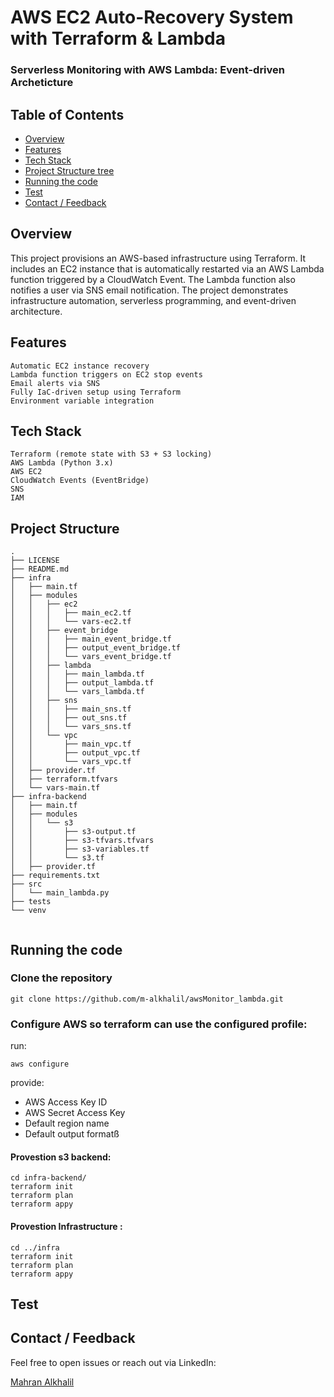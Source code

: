 # AWS EC2 Auto-Recovery System with Terraform & Lambda
###     Serverless Monitoring with AWS Lambda: Event-driven Archeticture 

## Table of Contents
* [Overview](#Overview)
* [Features](#Features)
* [Tech Stack](#Tech-Stack])
* [Project Structure tree](#Project-Structure-tree)
* [Running the code](#Running-the-code)
* [Test](#testß)
* [Contact / Feedback](#contact--feedback)

## Overview
This project provisions an AWS-based infrastructure using Terraform. It includes an EC2 instance that is automatically restarted via an AWS Lambda function triggered by a CloudWatch Event. The Lambda function also notifies a user via SNS email notification. The project demonstrates infrastructure automation, serverless programming, and event-driven architecture.
## Features
    Automatic EC2 instance recovery
    Lambda function triggers on EC2 stop events
    Email alerts via SNS
    Fully IaC-driven setup using Terraform
    Environment variable integration
## Tech Stack
    Terraform (remote state with S3 + S3 locking)
    AWS Lambda (Python 3.x)
    AWS EC2
    CloudWatch Events (EventBridge)
    SNS
    IAM
## Project Structure
```
.
├── LICENSE
├── README.md
├── infra
│   ├── main.tf
│   ├── modules
│   │   ├── ec2
│   │   │   ├── main_ec2.tf
│   │   │   └── vars-ec2.tf
│   │   ├── event_bridge
│   │   │   ├── main_event_bridge.tf
│   │   │   ├── output_event_bridge.tf
│   │   │   └── vars_event_bridge.tf
│   │   ├── lambda
│   │   │   ├── main_lambda.tf
│   │   │   ├── output_lambda.tf
│   │   │   └── vars_lambda.tf
│   │   ├── sns
│   │   │   ├── main_sns.tf
│   │   │   ├── out_sns.tf
│   │   │   └── vars_sns.tf
│   │   └── vpc
│   │       ├── main_vpc.tf
│   │       ├── output_vpc.tf
│   │       └── vars_vpc.tf
│   ├── provider.tf
│   ├── terraform.tfvars
│   └── vars-main.tf
├── infra-backend
│   ├── main.tf
│   ├── modules
│   │   └── s3
│   │       ├── s3-output.tf
│   │       ├── s3-tfvars.tfvars
│   │       ├── s3-variables.tf
│   │       └── s3.tf
│   ├── provider.tf 
├── requirements.txt
├── src
│   └── main_lambda.py
├── tests
└── venv
    
```
## Running the code
### Clone the repository
```
git clone https://github.com/m-alkhalil/awsMonitor_lambda.git
```
### Configure AWS so terraform can use the configured profile:
run:
```
aws configure
```
provide: 
* AWS Access Key ID
* AWS Secret Access Key
* Default region name
* Default output formatß

#### Provestion s3 backend:

```
cd infra-backend/
terraform init
terraform plan
terraform appy
```
#### Provestion Infrastructure :

```
cd ../infra
terraform init
terraform plan
terraform appy
```
## Test 

## Contact / Feedback

Feel free to open issues or reach out via LinkedIn:

[Mahran Alkhalil](https://www.linkedin.com/in/malkhalil91)

